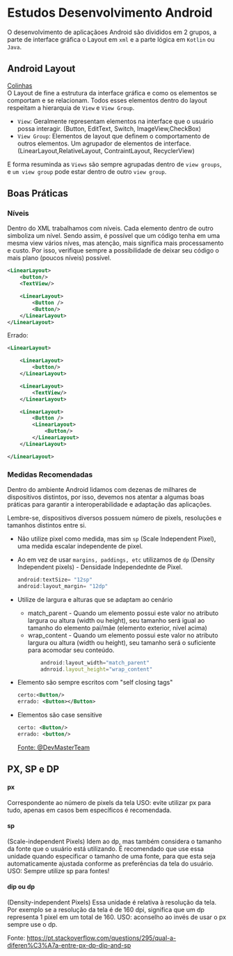 # Estudos Desenvolvimento Android

O desenvolvimento de aplicaçãoes Android são divididos em 2 grupos, a parte de interface gráfica o Layout em `xml` e a parte lógica em `Kotlin` ou `Java`.

## Android Layout
[Colinhas](./layouts.md)  
O Layout de fine a estrutura da interface gráfica e como os elementos se comportam e se relacionam. Todos esses elementos dentro do layout respeitam a hierarquia de `View` e `View Group`.

- `View`: Geralmente representam elementos na interface que o usuário possa interagir. (Button, EditText, Switch, ImageView,CheckBox)
- `View Group`: Elementos de layout que definem o comportamento de outros elementos. Um agrupador de elementos de interface. (LinearLayout,RelativeLayout, ContraintLayout, RecyclerView)

E forma resuminda as `Views` são sempre agrupadas dentro de `view groups`, e `um view group` pode estar dentro de outro `view group`. 

## Boas Práticas

### Níveis
Dentro do XML trabalhamos com níveis. Cada elemento dentro de outro simboliza um nível. Sendo assim, é possível que um código tenha em uma mesma view vários níves, mas atenção, mais significa mais processamento e custo. Por isso, verifique sempre a possibilidade de deixar seu código o mais plano (poucos níveis) possível.


```xml
<LinearLayout>
    <button/>
    <TextView/>

    <LinearLayout>
        <Button />
        <Button/>
    </LinearLayout>
</LinearLayout>
```

Errado:

```xml
<LinearLayout>

    <LinearLayout>
        <button/>
    </LinearLayout>

    <LinearLayout>
        <TextView/>
    </LinearLayout>

    <LinearLayout>
        <Button />
        <LinearLayout>
            <Button/>
        </LinearLayout>
    </LinearLayout>

</LinearLayout>
```

### Medidas Recomendadas
Dentro do ambiente Android lidamos com dezenas de milhares de dispositivos distintos, por isso, devemos nos atentar a algumas boas práticas para garantir a interoperabilidade e adaptação das aplicações.

Lembre-se, dispositivos diversos possuem número de pixels, resoluções e tamanhos distintos entre si.

* Não utilize pixel como medida, mas sim `sp` (Scale Independent Pixel), uma medida escalar independente de pixel.
* Ao em vez de usar `margins, paddings, etc` utilizamos de `dp` (Density Independent pixels) - Densidade Independednte de Pixel.
    ```javascript
    android:textSize= "12sp"
    android:layout_margin= "12dp"
    ```
* Utilize de largura e alturas que se adaptam ao cenário
  * match_parent - Quando um elemento possui este valor no atributo largura ou altura (width ou height), seu tamanho será igual ao tamanho do elemento pai/mãe (elemento exterior, nível acima)
  * wrap_content - Quando um elemento possui este valor no atributo largura ou altura (width ou height), seu tamanho será o suficiente para acomodar seu conteúdo.
    ```javascript
        android:layout_width="match_parent"
        adnroid.layout_height="wrap_content"
    ``` 
* Elemento são sempre escritos com "self closing tags"
    ```xml
    certo:<Button/>
    errado: <Button></Button>
    ```
* Elementos são case sensitive
    ```xml
    certo: <Button/>
    errado: <button/>
    ```

    [Fonte: @DevMasterTeam](https://github.com/DevMasterTeam/Udemy-Andorid-Kotlin/blob/master/Secao%2019%20-%20Layout%20Linear%20Elementos/(Slide)%20Conceitos%20e%20defini%C3%A7%C3%B5es%20de%20Layout.pdf)


## PX, SP e DP
#### px
Correspondente ao número de pixels da tela USO: evite utilizar px para tudo, apenas em casos bem específicos é recomendada.

#### sp
(Scale-independent Pixels) Idem ao dp, mas também considera o tamanho da fonte que o usuário está utilizando. É recomendado que use essa unidade quando especificar o tamanho de uma fonte, para que esta seja automaticamente ajustada conforme as preferências da tela do usuário. USO: Sempre utilize sp para fontes!

#### dip ou dp
(Density-independent Pixels) Essa unidade é relativa à resolução da tela. Por exemplo se a resolução da tela é de 160 dpi, significa que um dp representa 1 pixel em um total de 160. USO: aconselho ao invés de usar o px sempre use o dp.

Fonte: https://pt.stackoverflow.com/questions/295/qual-a-diferen%C3%A7a-entre-px-dp-dip-and-sp